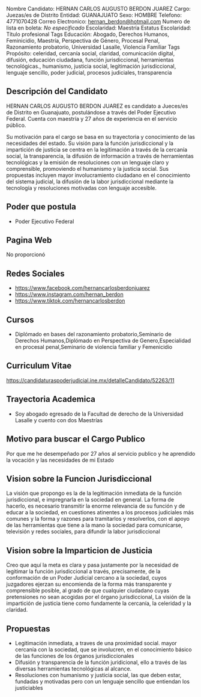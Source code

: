 Nombre Candidato: HERNAN CARLOS AUGUSTO BERDON JUAREZ
Cargo: Juezas/es de Distrito
Entidad: GUANAJUATO
Sexo: HOMBRE
Telefono: 4771070428
Correo Electronico: hernan_berdon@hotmail.com
Numero de lista en boleta: *No especificado*
Escolaridad: Maestría
Estatus Escolaridad: Título profesional
Tags Educación: Abogado, Derechos Humanos, Feminicidio, Maestría, Perspectiva de Género, Procesal Penal, Razonamiento probatorio, Universidad Lasalle, Violencia Familiar
Tags Propósito: celeridad, cercanía social, claridad, comunicación digital, difusión, educación ciudadana, función jurisdiccional, herramientas tecnológicas., humanismo, justicia social, legitimación jurisdiccional, lenguaje sencillo, poder judicial, procesos judiciales, transparencia


## Descripción del Candidato 

HERNAN CARLOS AUGUSTO BERDON JUAREZ es candidato a Jueces/es de Distrito en Guanajuato, postulándose a través del Poder Ejecutivo Federal. Cuenta con maestría y 27 años de experiencia en el servicio público.

Su motivación para el cargo se basa en su trayectoria y conocimiento de las necesidades del estado. Su visión para la función jurisdiccional y la impartición de justicia se centra en la legitimación a través de la cercanía social, la transparencia, la difusión de información a través de herramientas tecnológicas y la emisión de resoluciones con un lenguaje claro y comprensible, promoviendo el humanismo y la justicia social. Sus propuestas incluyen mayor involucramiento ciudadano en el conocimiento del sistema judicial, la difusión de la labor jurisdiccional mediante la tecnología y resoluciones motivadas con lenguaje accesible.


## Poder que postula

- Poder Ejecutivo Federal


## Pagina Web

No proporcionó


## Redes Sociales

- https://www.facebook.com/hernancarlosberdonjuarez
- https://www.instagram.com/hernan_berdon
- https://www.tiktok.com/hernancarlosberdon


## Cursos

- Diplómado en bases del razonamiento probatorio,Seminario de Derechos Humanos,Diplómado en Perspectiva de Genero,Especialidad en procesal penal,Seminario de violencia familiar y Femenicidio


## Curriculum Vitae

https://candidaturaspoderjudicial.ine.mx/detalleCandidato/52263/11


## Trayectoria Academica

- Soy abogado egresado de la Facultad de derecho de la Universidad Lasalle y cuento con dos Maestrías


## Motivo para buscar el Cargo Publico

Por que me he desempeñado por 27 años al servicio publico y he aprendido la vocación y las necesidades de mi Estado


## Vision sobre la Funcion Jurisdiccional

La visión que propongo es la de la legitimación inmediata de la función jurisdiccional, e impregnarla en la sociedad en general. La forma de hacerlo, es necesario transmitir la enorme relevancia de su función y de educar a la sociedad, en cuestiones atinentes a los procesos judiciales más comunes y la forma y razones para tramitarlos y resolverlos, con el apoyo de las herramientas que tiene a la mano la sociedad para comunicarse, televisión y redes sociales, para difundir la labor jurisdiccional


## Vision sobre la Imparticion de Justicia

Creo que aquí la meta es clara y pasa justamente por la necesidad de legitimar la función jurisdiccional a través, precisamente, de la conformación de un Poder Judicial cercano a la sociedad, cuyos juzgadores ejerzan su encomienda de la forma más transparente y comprensible posible, al grado de que cualquier ciudadano cuyas pretensiones no sean acogidas por el órgano jurisdiccional, La visión de la impartición de justicia tiene como fundamente la cercanía, la celeridad y la claridad.


## Propuestas

- Legitimación inmediata, a traves de una proximidad social. mayor cercanía con la sociedad, que se involucren, en el conocimiento básico de las funciones de los órganos jurisdiccionales
- Difusión y transparencia de la función juridicional, ello a través de las diversas herramientas tecnológicas al alcance.
- Resoluciones con humanismo y justicia social, las que deben estar, fundadas y motivadas pero con un lenguaje sencillo que entiendan los justiciables

